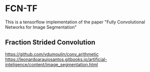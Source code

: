 # FCN-TF

This is a tensorflow implementation of the paper "Fully Convolutional Networks for Image Segmentation" 



## Fraction Strided Convolution

https://github.com/vdumoulin/conv_arithmetic
https://leonardoaraujosantos.gitbooks.io/artificial-inteligence/content/image_segmentation.html